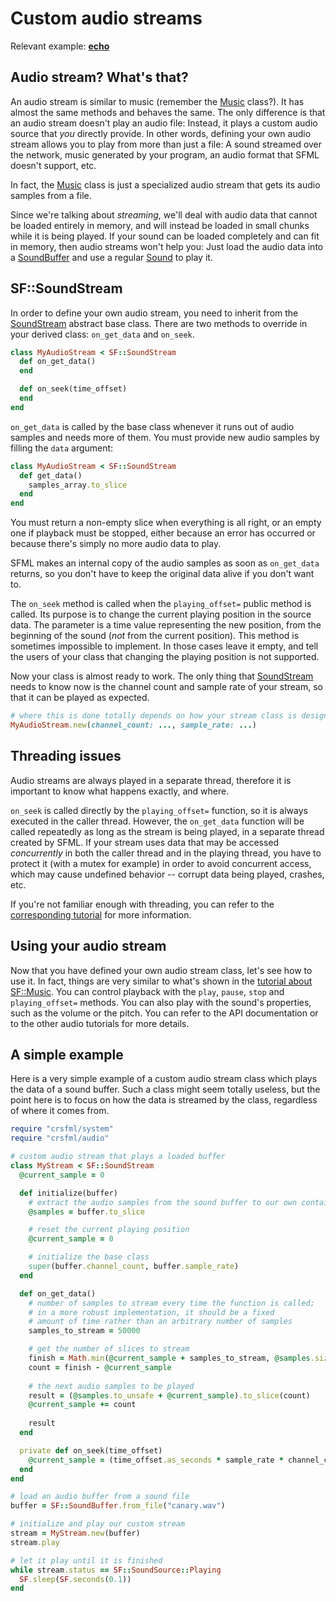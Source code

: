 # Custom audio streams

Relevant example: **[echo]({{book.examples}}/echo.cr)**

## Audio stream? What's that?

An audio stream is similar to music (remember the [Music]({{book.api}}/Music.html) class?). It has almost the same methods and behaves the same. The only difference is that an audio stream doesn't play an audio file: Instead, it plays a custom audio source that *you* directly provide. In other words, defining your own audio stream allows you to play from more than just a file: A sound streamed over the network, music generated by your program, an audio format that SFML doesn't support, etc.

In fact, the [Music]({{book.api}}/Music.html) class is just a specialized audio stream that gets its audio samples from a file.

Since we're talking about *streaming*, we'll deal with audio data that cannot be loaded entirely in memory, and will instead be loaded in small chunks while it is being played. If your sound can be loaded completely and can fit in memory, then audio streams won't help you: Just load the audio data into a [SoundBuffer]({{book.api}}/SoundBuffer.html) and use a regular [Sound]({{book.api}}/Sound.html) to play it.

## SF::SoundStream

In order to define your own audio stream, you need to inherit from the [SoundStream]({{book.api}}/SoundStream.html) abstract base class. There are two methods to override in your derived class: `on_get_data` and `on_seek`.

```ruby
class MyAudioStream < SF::SoundStream
  def on_get_data()
  end

  def on_seek(time_offset)
  end
end
```

`on_get_data` is called by the base class whenever it runs out of audio samples and needs more of them. You must provide new audio samples by filling the `data` argument:

```ruby
class MyAudioStream < SF::SoundStream
  def get_data()
    samples_array.to_slice
  end
end
```

You must return a non-empty slice when everything is all right, or an empty one if playback must be stopped, either because an error has occurred or because there's simply no more audio data to play.

SFML makes an internal copy of the audio samples as soon as `on_get_data` returns, so you don't have to keep the original data alive if you don't want to.

The `on_seek` method is called when the `playing_offset=` public method is called. Its purpose is to change the current playing position in the source data. The parameter is a time value representing the new position, from the beginning of the sound (*not* from the current position). This method is sometimes impossible to implement. In those cases leave it empty, and tell the users of your class that changing the playing position is not supported.

Now your class is almost ready to work. The only thing that [SoundStream]({{book.api}}/SoundStream.html) needs to know now is the channel count and sample rate of your stream, so that it can be played as expected.

```ruby
# where this is done totally depends on how your stream class is designed
MyAudioStream.new(channel_count: ..., sample_rate: ...)
```

## Threading issues

Audio streams are always played in a separate thread, therefore it is important to know what happens exactly, and where.

`on_seek` is called directly by the `playing_offset=` function, so it is always executed in the caller thread. However, the `on_get_data` function will be called repeatedly as long as the stream is being played, in a separate thread created by SFML. If your stream uses data that may be accessed *concurrently* in both the caller thread and in the playing thread, you have to protect it (with a mutex for example) in order to avoid concurrent access, which may cause undefined behavior -- corrupt data being played, crashes, etc.

If you're not familiar enough with threading, you can refer to the [corresponding tutorial](system-thread.md "Threading tutorial") for more information.

## Using your audio stream

Now that you have defined your own audio stream class, let's see how to use it. In fact, things are very similar to what's shown in the [tutorial about SF::Music](audio-sounds.md "Playing sounds and musics"). You can control playback with the `play`, `pause`, `stop` and `playing_offset=` methods. You can also play with the sound's properties, such as the volume or the pitch. You can refer to the API documentation or to the other audio tutorials for more details.

## A simple example

Here is a very simple example of a custom audio stream class which plays the data of a sound buffer. Such a class might seem totally useless, but the point here is to focus on how the data is streamed by the class, regardless of where it comes from.

```ruby
require "crsfml/system"
require "crsfml/audio"

# custom audio stream that plays a loaded buffer
class MyStream < SF::SoundStream
  @current_sample = 0

  def initialize(buffer)
    # extract the audio samples from the sound buffer to our own container
    @samples = buffer.to_slice

    # reset the current playing position
    @current_sample = 0

    # initialize the base class
    super(buffer.channel_count, buffer.sample_rate)
  end

  def on_get_data()
    # number of samples to stream every time the function is called;
    # in a more robust implementation, it should be a fixed
    # amount of time rather than an arbitrary number of samples
    samples_to_stream = 50000

    # get the number of slices to stream
    finish = Math.min(@current_sample + samples_to_stream, @samples.size)
    count = finish - @current_sample
    
    # the next audio samples to be played
    result = (@samples.to_unsafe + @current_sample).to_slice(count)
    @current_sample += count
    
    result
  end

  private def on_seek(time_offset)
    @current_sample = (time_offset.as_seconds * sample_rate * channel_count).to_i
  end
end

# load an audio buffer from a sound file
buffer = SF::SoundBuffer.from_file("canary.wav")

# initialize and play our custom stream
stream = MyStream.new(buffer)
stream.play

# let it play until it is finished
while stream.status == SF::SoundSource::Playing
  SF.sleep(SF.seconds(0.1))
end
```

